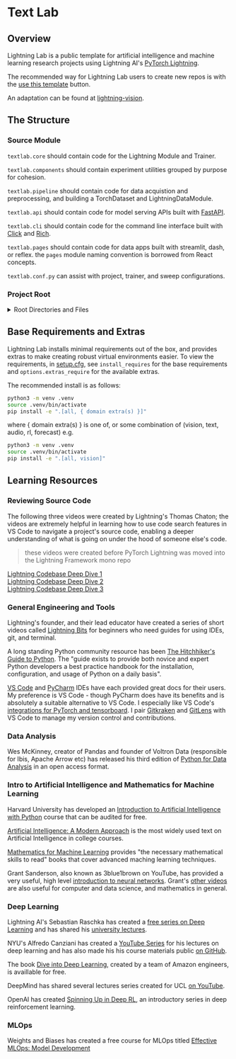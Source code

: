 # Text Lab

## Overview

Lightning Lab is a public template for artificial intelligence and machine learning research projects using Lightning AI's [PyTorch Lightning](https://lightning.ai/docs/pytorch/stable/).

The recommended way for Lightning Lab users to create new repos is with the [use this template](https://docs.github.com/en/repositories/creating-and-managing-repositories/creating-a-repository-from-a-template) button.

An adaptation can be found at [lightning-vision](https://github.com/JustinGoheen/textlab-vision).

## The Structure

### Source Module

`textlab.core` should contain code for the Lightning Module and Trainer.

`textlab.components` should contain experiment utilities grouped by purpose for cohesion.

`textlab.pipeline` should contain code for data acquistion and preprocessing, and building a TorchDataset and LightningDataModule.

`textlab.api` should contain code for model serving APIs built with [FastAPI](https://fastapi.tiangolo.com/project-generation/#machine-learning-models-with-spacy-and-fastapi).

`textlab.cli` should contain code for the command line interface built with [Click](https://click.palletsprojects.com/en/8.1.x/) and [Rich](https://rich.readthedocs.io/en/stable/).

`textlab.pages` should contain code for data apps built with streamlit, dash, or reflex. the `pages` module naming convention is borrowed from React concepts.

`textlab.conf.py` can assist with project, trainer, and sweep configurations.

### Project Root

<details>
    <summary>Root Directories and Files</summary>
    <br>

`app.py` is the Lightning App.

`assets` directory contains CSS and images for pages.

`data` directory should be used to cache the TorchDataset and training splits locally if the size of the dataset allows for local storage. additionally, this directory should be used to cache predictions during HPO sweeps.

`docs` directory should be used to store technical documentation.

`logs` directory will store logs generated from experiment managers and profilers.

`models` directory will store training checkpoints and the pre-trained production model.

`notebooks` directory can be used to present exploratory data analysis, explain math concepts, and create a presentation notebook to accompany a conference style paper.

`requirements` directory should mirror base requirements and extras found in setup.cfg. the requirements directory and _requirements.txt_ at root are required by the basic CircleCI GitHub Action.

`tests` module contains unit and integration tests targeted by pytest.

`.lightning` and `.lightningignore` are used by Lightning as config files.

`setup.py` `setup.cfg` `pyproject.toml` and `MANIFEST.ini` assist with packaging the Python project.

`.pre-commit-config.yaml` is required by pre-commit to install its git-hooks.

</details>

## Base Requirements and Extras

Lightning Lab installs minimal requirements out of the box, and provides extras to make creating robust virtual environments easier. To view the requirements, in [setup.cfg](setup.cfg), see `install_requires` for the base requirements and `options.extras_require` for the available extras.

The recommended install is as follows:

```sh
python3 -m venv .venv
source .venv/bin/activate
pip install -e ".[all, { domain extra(s) }]"
```

where { domain extra(s) } is one of, or some combination of (vision, text, audio, rl, forecast) e.g.

```sh
python3 -m venv .venv
source .venv/bin/activate
pip install -e ".[all, vision]"
```

## Learning Resources

### Reviewing Source Code

The following three videos were created by Lightning's Thomas Chaton; the videos are extremely helpful in learning how to use code search features in VS Code to navigate a project's source code, enabling a deeper understanding of what is going on under the hood of someone else's code.

> these videos were created before PyTorch Lightning was moved into the Lightning Framework mono repo

[Lightning Codebase Deep Dive 1](https://youtu.be/aEeh9ucKUkU) <br>
[Lightning Codebase Deep Dive 2](https://youtu.be/NEpRYqdsm54) <br>
[Lightning Codebase Deep Dive 3](https://youtu.be/x4d4RDNJaZk)

### General Engineering and Tools

Lightning's founder, and their lead educator have created a series of short videos called [Lightning Bits](https://lightning.ai/pages/ai-education/#bits) for beginners who need guides for using IDEs, git, and terminal.

A long standing Python community resource has been [The Hitchhiker's Guide to Python](https://docs.python-guide.org). The "guide exists to provide both novice and expert Python developers a best practice handbook for the installation, configuration, and usage of Python on a daily basis".

[VS Code](https://code.visualstudio.com/docs) and [PyCharm](https://www.jetbrains.com/help/pycharm/installation-guide.html) IDEs have each provided great docs for their users. My preference is VS Code - though PyCharm does have its benefits and is absolutely a suitable alternative to VS Code. I especially like VS Code's [integrations for PyTorch and tensorboard](https://code.visualstudio.com/docs/datascience/pytorch-support). I pair [Gitkraken](https://www.gitkraken.com) and [GitLens](https://www.gitkraken.com/gitlens) with VS Code to manage my version control and contributions.

### Data Analysis

Wes McKinney, creator of Pandas and founder of Voltron Data (responsible for Ibis, Apache Arrow etc) has released his third edition of [Python for Data Analysis](https://wesmckinney.com/book/) in an open access format.

### Intro to Artificial Intelligence and Mathematics for Machine Learning

Harvard University has developed an [Introduction to Artificial Intelligence with Python](https://www.edx.org/course/cs50s-introduction-to-artificial-intelligence-with-python) course that can be audited for free.

[Artificial Intelligence: A Modern Approach](https://www.google.com/books/edition/_/koFptAEACAAJ?hl=en&sa=X&ved=2ahUKEwj3rILozs78AhV1gIQIHbMWCtsQ8fIDegQIAxBB) is the most widely used text on Artificial Intelligence in college courses.

[Mathematics for Machine Learning](https://mml-book.github.io) provides "the necessary mathematical skills to read" books that cover advanced maching learning techniques.

Grant Sanderson, also known as 3blue1brown on YouTube, has provided a very useful, high level [introduction to neural networks](https://www.3blue1brown.com/topics/neural-networks). Grant's [other videos](https://www.3blue1brown.com/#lessons) are also useful for computer and data science, and mathematics in general.

### Deep Learning

Lightning AI's Sebastian Raschka has created a [free series on Deep Learning](https://lightning.ai/pages/courses/deep-learning-fundamentals/) and has shared his [university lectures](https://sebastianraschka.com/teaching/).

NYU's Alfredo Canziani has created a [YouTube Series](https://www.youtube.com/playlist?list=PLLHTzKZzVU9e6xUfG10TkTWApKSZCzuBI) for his lectures on deep learning and has also made his his course materials public [on GitHub](https://github.com/Atcold/NYU-DLSP21).

The book [Dive into Deep Learning](http://d2l.ai/#), created by a team of Amazon engineers, is availlable for free.

DeepMind has shared several lectures series created for UCL [on YouTube](https://www.youtube.com/c/DeepMind/playlists?view=50&sort=dd&shelf_id=9).

OpenAI has created [Spinning Up in Deep RL](https://spinningup.openai.com/en/latest/), an introductory series in deep reinforcement learning.

### MLOps

Weights and Biases has created a free course for MLOps titled [Effective MLOps: Model Development](https://www.wandb.courses/courses/effective-mlops-model-development)
